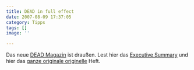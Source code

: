 ```yaml
---
title: DEAD in full effect
date: 2007-08-09 17:37:05
category: Tipps
tags: []
image: ''

---
```


Das neue [DEAD Magazin](http://www.myspace.com/deadmagazine) ist draußen. Lest hier das [Executive Summary](http://www.the-groundzero.com/2007/08/09/dead-magazine-ausgabe-3-out-now/) und hier das [ganze originale originelle](http://download.deadmagazine.de/deadmagazine03_august2007.pdf) Heft.
